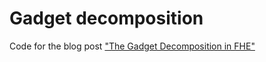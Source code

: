 # Gadget decomposition

Code for the blog post ["The Gadget Decomposition in FHE"](https://jeremykun.com/2021/12/11/the-gadget-decomposition-in-fhe/)
